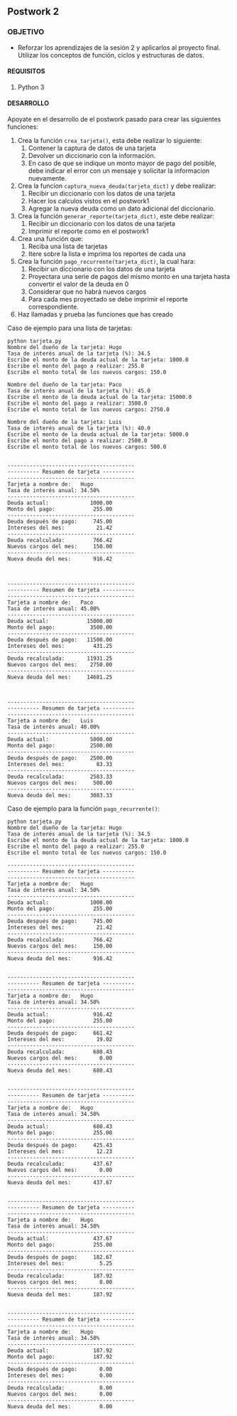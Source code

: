 ## Postwork 2

### OBJETIVO

- Reforzar los aprendizajes de la sesión 2 y  aplicarlos al proyecto final. Utilizar los conceptos de función, ciclos y estructuras de datos.

#### REQUISITOS

1. Python 3

#### DESARROLLO

Apoyate en el desarrollo de el postwork pasado para crear las siguientes funciones:
1. Crea la función `crea_tarjeta()`, esta debe realizar lo siguiente:
   1. Contener la captura de datos de una tarjeta
   2. Devolver un diccionario con la información.
   3. En caso de que se indique un monto mayor de pago del posible, debe indicar el error con un mensaje y solicitar la informacion nuevamente.
2. Crea la funcion `captura_nueva_deuda(tarjeta_dict)` y debe realizar:
   1. Recibir un diccionario con los datos de una tarjeta
   2. Hacer los calculos vistos en el postwork1
   3. Agregar la nueva deuda como un dato adicional del diccionario.
3. Crea la función `generar_reporte(tarjeta_dict)`, este debe realizar:
   1. Recibir un diccionario con los datos de una tarjeta
   2. Imprimir el reporte como en el postwork1
4. Crea una función que:
   1. Reciba una lista de tarjetas
   2. Itere sobre la lista e imprima los reportes de cada una
5. Crea la función `pago_recurrente(tarjeta_dict)`, la cual hara:
   1. Recibir un diccionario con los datos de una tarjeta
   1. Proyectara una serie de pagos del mismo monto en una tarjeta hasta convertir el valor de la deuda en 0
   1. Considerar que no habrá nuevos cargos
   1. Para cada mes proyectado se debe imprimir el reporte correspondiente.
6. Haz llamadas y prueba las funciones que has creado

Caso de ejemplo para una lista de tarjetas:
```
python tarjeta.py 
Nombre del dueño de la tarjeta: Hugo
Tasa de interés anual de la tarjeta (%): 34.5
Escribe el monto de la deuda actual de la tarjeta: 1000.0
Escribe el monto del pago a realizar: 255.0
Escribe el monto total de los nuevos cargos: 150.0

Nombre del dueño de la tarjeta: Paco
Tasa de interés anual de la tarjeta (%): 45.0
Escribe el monto de la deuda actual de la tarjeta: 15000.0
Escribe el monto del pago a realizar: 3500.0
Escribe el monto total de los nuevos cargos: 2750.0

Nombre del dueño de la tarjeta: Luis
Tasa de interés anual de la tarjeta (%): 40.0
Escribe el monto de la deuda actual de la tarjeta: 5000.0
Escribe el monto del pago a realizar: 2500.0
Escribe el monto total de los nuevos cargos: 500.0


----------------------------------------
---------- Resumen de tarjeta ----------
----------------------------------------
Tarjeta a nombre de:   Hugo
Tasa de interés anual: 34.50%
----------------------------------------
Deuda actual:             1000.00
Monto del pago:            255.00
----------------------------------------
Deuda después de pago:     745.00
Intereses del mes:          21.42
----------------------------------------
Deuda recalculada:         766.42
Nuevos cargos del mes:     150.00
----------------------------------------
Nueva deuda del mes:       916.42



----------------------------------------
---------- Resumen de tarjeta ----------
----------------------------------------
Tarjeta a nombre de:   Paco
Tasa de interés anual: 45.00%
----------------------------------------
Deuda actual:            15000.00
Monto del pago:           3500.00
----------------------------------------
Deuda después de pago:   11500.00
Intereses del mes:         431.25
----------------------------------------
Deuda recalculada:       11931.25
Nuevos cargos del mes:    2750.00
----------------------------------------
Nueva deuda del mes:     14681.25



----------------------------------------
---------- Resumen de tarjeta ----------
----------------------------------------
Tarjeta a nombre de:   Luis
Tasa de interés anual: 40.00%
----------------------------------------
Deuda actual:             5000.00
Monto del pago:           2500.00
----------------------------------------
Deuda después de pago:    2500.00
Intereses del mes:          83.33
----------------------------------------
Deuda recalculada:        2583.33
Nuevos cargos del mes:     500.00
----------------------------------------
Nueva deuda del mes:      3083.33
```

Caso de ejemplo para la función `pago_recurrente()`:
```
python tarjeta.py 
Nombre del dueño de la tarjeta: Hugo
Tasa de interés anual de la tarjeta (%): 34.5
Escribe el monto de la deuda actual de la tarjeta: 1000.0
Escribe el monto del pago a realizar: 255.0
Escribe el monto total de los nuevos cargos: 150.0

----------------------------------------
---------- Resumen de tarjeta ----------
----------------------------------------
Tarjeta a nombre de:   Hugo
Tasa de interés anual: 34.50%
----------------------------------------
Deuda actual:             1000.00
Monto del pago:            255.00
----------------------------------------
Deuda después de pago:     745.00
Intereses del mes:          21.42
----------------------------------------
Deuda recalculada:         766.42
Nuevos cargos del mes:     150.00
----------------------------------------
Nueva deuda del mes:       916.42


----------------------------------------
---------- Resumen de tarjeta ----------
----------------------------------------
Tarjeta a nombre de:   Hugo
Tasa de interés anual: 34.50%
----------------------------------------
Deuda actual:              916.42
Monto del pago:            255.00
----------------------------------------
Deuda después de pago:     661.42
Intereses del mes:          19.02
----------------------------------------
Deuda recalculada:         680.43
Nuevos cargos del mes:       0.00
----------------------------------------
Nueva deuda del mes:       680.43


----------------------------------------
---------- Resumen de tarjeta ----------
----------------------------------------
Tarjeta a nombre de:   Hugo
Tasa de interés anual: 34.50%
----------------------------------------
Deuda actual:              680.43
Monto del pago:            255.00
----------------------------------------
Deuda después de pago:     425.43
Intereses del mes:          12.23
----------------------------------------
Deuda recalculada:         437.67
Nuevos cargos del mes:       0.00
----------------------------------------
Nueva deuda del mes:       437.67


----------------------------------------
---------- Resumen de tarjeta ----------
----------------------------------------
Tarjeta a nombre de:   Hugo
Tasa de interés anual: 34.50%
----------------------------------------
Deuda actual:              437.67
Monto del pago:            255.00
----------------------------------------
Deuda después de pago:     182.67
Intereses del mes:           5.25
----------------------------------------
Deuda recalculada:         187.92
Nuevos cargos del mes:       0.00
----------------------------------------
Nueva deuda del mes:       187.92


----------------------------------------
---------- Resumen de tarjeta ----------
----------------------------------------
Tarjeta a nombre de:   Hugo
Tasa de interés anual: 34.50%
----------------------------------------
Deuda actual:              187.92
Monto del pago:            187.92
----------------------------------------
Deuda después de pago:       0.00
Intereses del mes:           0.00
----------------------------------------
Deuda recalculada:           0.00
Nuevos cargos del mes:       0.00
----------------------------------------
Nueva deuda del mes:         0.00
```


